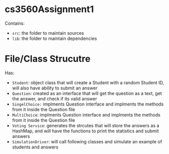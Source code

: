 # cs3560Assignment1
  Contains: 
  - `src`: the folder to maintain sources
  - `lib`: the folder to maintain dependencies

# File/Class Strucutre
  Has: 
  - `Student`: object class that will create a Student with a random Student ID, will also have ability to submit an answer
  - `Question`: created as an interface that will get the question as a text, get the answer, and check if its valid answer
  - `SingelChoice:` implments Question interface and implments the methods from it inside the Question file
  - `MultiChoice`: implments Question interface and implments the methods from it inside the Question file
  - `Voting Service`: generates the strcutes that will store the answers as a HashMap, and will have the functions to print the statistics and submit answers
  - `SimulationDriver`: will call following classes and simulate an example of students and answers
  
  
